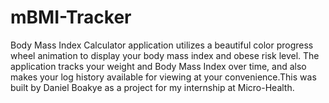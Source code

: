 # mBMI-Tracker
Body Mass Index Calculator application utilizes  a beautiful color progress wheel animation to display your body mass index and obese risk level. The application tracks your weight and Body Mass Index over time, and also makes your log history available for viewing at your convenience.This was built by Daniel Boakye as a project for my internship at Micro-Health.
